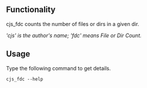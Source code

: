 ## Functionality
cjs_fdc counts the number of files or dirs in a given dir.

_'cjs' is the author's name; 'fdc' means File or Dir Count._

## Usage
Type the following command to get details.
```shell
cjs_fdc --help
```
